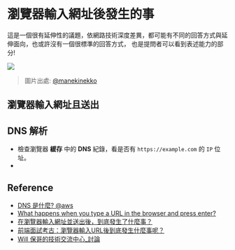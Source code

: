 # 瀏覽器輸入網址後發生的事

這是一個很有延伸性的議題，依網路技術深度差異，都可能有不同的回答方式與延伸面向，也或許沒有一個很標準的回答方式，
也是提問者可以看到表述能力的部分!

![](/Browser/img/enter-url-in-browser.jpeg)
> 圖片出處: [@manekinekko](https://twitter.com/manekinekko/status/1281704000572858375?fbclid=IwAR0jy77-mx6tVOYZmY-FckoLaJsI0afUPlWL8Yt4J7OrHx_9K20V8Ck5hWo)



## 瀏覽器輸入網址且**送出**

## DNS 解析
- 檢查瀏覽器 **緩存** 中的 **DNS** 紀錄，看是否有 `https://example.com` 的 `IP` 位址。
- 


## Reference
[DNS 是什麼? @aws]:https://aws.amazon.com/tw/route53/what-is-dns/
- [DNS 是什麼? @aws]
- [What happens when you type a URL in the browser and press enter?](https://medium.com/@maneesha.wijesinghe1/what-happens-when-you-type-an-url-in-the-browser-and-press-enter-bb0aa2449c1a)
- [在瀏覽器輸入網址並送出後，到底發生了什麼事？](https://cythilya.github.io/2018/11/26/what-happens-when-you-type-an-url-in-the-browser-and-press-enter/)
- [前端面試考古：瀏覽器輸入URL後到底發生什麼事呢？](https://viboloveyou12.medium.com/%E5%89%8D%E7%AB%AF%E9%9D%A2%E8%A9%A6%E8%80%83%E5%8F%A4-%E7%80%8F%E8%A6%BD%E5%99%A8%E8%BC%B8%E5%85%A5url%E5%BE%8C%E5%88%B0%E5%BA%95%E7%99%BC%E7%94%9F%E4%BB%80%E9%BA%BC%E4%BA%8B%E5%91%A2-ddc186da4043)
- [Will 保哥的技術交流中心_討論](https://www.facebook.com/will.fans/posts/5477204855641947)